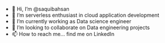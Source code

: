 - 👋 Hi, I’m @saquibahsan
- 👀 I’m serverless enthusiast in cloud application development 
- 🌱 I’m currently working as Data science engineer
- 💞️ I’m looking to collaborate on Data engineering projects
- 📫 How to reach me... find me on LinkedIn 

<!---
saquibahsan/saquibahsan is a ✨ special ✨ repository because its `README.md` (this file) appears on your GitHub profile.
You can click the Preview link to take a look at your changes.
--->
